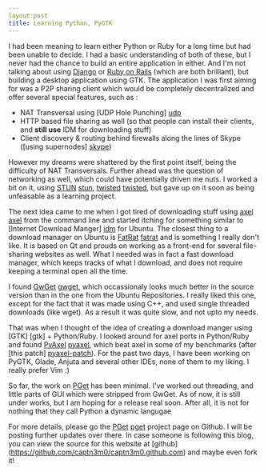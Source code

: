 ```yaml
---
layout:post
title: Learning Python, PyGTK
---
```

I had been meaning to learn either Python or Ruby for a long time but had been unable to decide. I had a basic understanding of both of these, but I never had the chance to build an entire application in either. And I'm not talking about using [Django][django] or [Ruby on Rails][ror] (which are both brilliant), but building a desktop application using GTK.
The application I was first aiming for was a P2P sharing client which would be completely decentralized and offer several special features, such as :
* NAT Transversal using [UDP Hole Punching] [udp]
* HTTP based file sharing as well (so that people can install their clients, and __still use__ IDM for downloading stuff)
* Client discovery & routing behind firewalls along the lines of Skype ([using supernodes] [skype])

However my dreams were shattered by the first point itself, being the difficulty of NAT Transversals. Further ahead was the question of networking as well, which could have potentially driven me nuts. I worked a bit on it, using [STUN] [stun], [twisted] [twisted], but gave up on it soon as being unfeasable as a learning project. 

The next idea came to me when I got tired of downloading stuff using [axel] [axel] from the command line and started itching for something similar to [Internet Download Manger] [idm] for Ubuntu. The closest thing to a download manager on Ubuntu is [FatRat] [fatrat] and is something I really don't like. It is based on Qt and prouds on working as a front-end for several file-sharing websites as well. What I needed was in fact a fast download manager, which keeps tracks of what I download, and does not require keeping a terminal open all the time.

I found [GwGet] [gwget], which occassionaly looks much better in the source version than in the one from the Ubuntu Repositories. I really liked this one, except for the fact that it was made using C++, and used single threaded downloads (like wget). As a result it was quite slow, and not upto my needs. 

That was when I thought of the idea of creating a download manger using [GTK] [gtk] +  Python/Ruby. I looked around for axel ports in Python/Ruby and found [PyAxel] [pyaxel], which beat axel in some of my benchmarks (after [this patch] [pyaxel-patch]). For the past two days, I have been working on PyGTK, Glade, Anjuta and several other IDEs, none of them to my liking. I really prefer Vim :)

So far, the work on [PGet][pget] has been minimal. I've worked out threading, and little parts of GUI which were stripped from GwGet. As of now, it is still under works, but I am hoping for a release real soon. After all, it is not for nothing that they call Python a dynamic langugae


For more details, please go the [PGet] [pget] project page on Github. I will be posting further updates over there.
In case someone is following this blog, you can view the source for this website at [github] (https://github.com/captn3m0/captn3m0.github.com) and maybe even fork it!

[django]:	http://djangoproject.com 				"Django is a web framework for Python"
[ror]:		http://rubyonrails.org					"Ruby on Rails is a web framework for Ruby"
[udp]:		http://en.wikipedia.org/wiki/UDP_hole_punching
[skype]:	http://www.h-online.com/security/features/How-Skype-Co-get-round-firewalls-747197.html
[stun]:		http://en.wikipedia.org/wiki/STUN			"Stun is a NAT transversal server"
[twisted]:	http://twistedmatrix.com				"Twisted is a networking framework for Python"
[idm]:		http://internetdownloadmanager.com
[axel]:		http://axel.alioth.debian.org/				"Axel is a multithreaded download binary"
[fatrat]:	http://fatrat.dolezel.info/
[gwget]:	http://projects.gnome.org/gwget/
[pyaxel]:	http://code.google.com/p/pyaxel/			"Axel port to python"
[pyaxel-patch]:	http://code.google.com/p/pyaxel/issues/detail?id=4	"My patch for optimizing PyAxel's chunk size"
[pget]:		https://github.com/captn3m0/pget			"PGet home page on Github"



